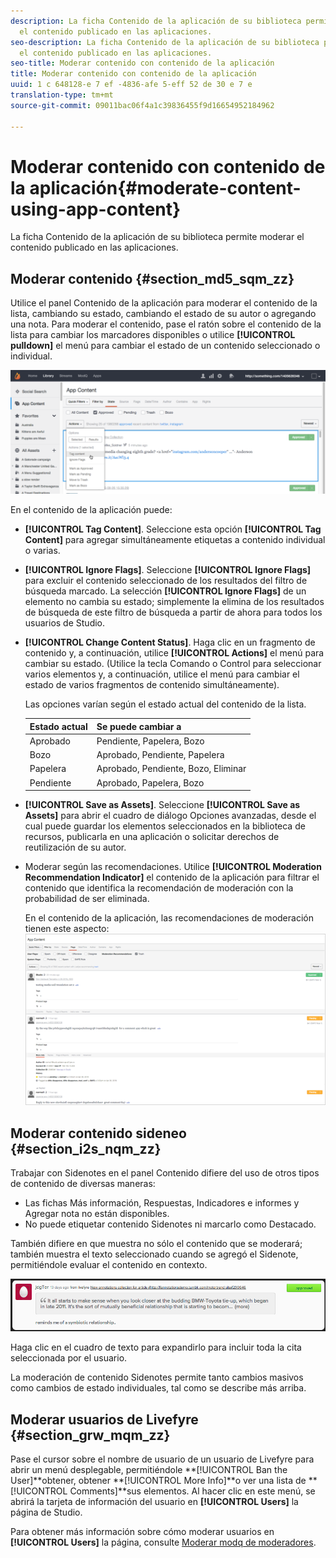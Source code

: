 ```yaml
---
description: La ficha Contenido de la aplicación de su biblioteca permite moderar
  el contenido publicado en las aplicaciones.
seo-description: La ficha Contenido de la aplicación de su biblioteca permite moderar
  el contenido publicado en las aplicaciones.
seo-title: Moderar contenido con contenido de la aplicación
title: Moderar contenido con contenido de la aplicación
uuid: 1 c 648128-e 7 ef -4836-afe 5-eff 52 de 30 e 7 e
translation-type: tm+mt
source-git-commit: 09011bac06f4a1c39836455f9d16654952184962

---
```



# Moderar contenido con contenido de la aplicación{#moderate-content-using-app-content}

La ficha Contenido de la aplicación de su biblioteca permite moderar el contenido publicado en las aplicaciones.

## Moderar contenido {#section_md5_sqm_zz}

Utilice el panel Contenido de la aplicación para moderar el contenido de la lista, cambiando su estado, cambiando el estado de su autor o agregando una nota. Para moderar el contenido, pase el ratón sobre el contenido de la lista para cambiar los marcadores disponibles o utilice **[!UICONTROL pulldown]** el menú para cambiar el estado de un contenido seleccionado o individual.

![](assets/PublishedActionsMenu-1024x402.png)

En el contenido de la aplicación puede:

* **[!UICONTROL Tag Content]**. Seleccione esta opción **[!UICONTROL Tag Content]** para agregar simultáneamente etiquetas a contenido individual o varias.

* **[!UICONTROL Ignore Flags]**. Seleccione **[!UICONTROL Ignore Flags]** para excluir el contenido seleccionado de los resultados del filtro de búsqueda marcado. La selección **[!UICONTROL Ignore Flags]** de un elemento no cambia su estado; simplemente la elimina de los resultados de búsqueda de este filtro de búsqueda a partir de ahora para todos los usuarios de Studio.

* **[!UICONTROL Change Content Status]**. Haga clic en un fragmento de contenido y, a continuación, utilice **[!UICONTROL Actions]** el menú para cambiar su estado. (Utilice la tecla Comando o Control para seleccionar varios elementos y, a continuación, utilice el menú para cambiar el estado de varios fragmentos de contenido simultáneamente).

   Las opciones varían según el estado actual del contenido de la lista.

   | Estado actual | Se puede cambiar a |
   |---|---|
   | Aprobado | Pendiente, Papelera, Bozo |
   | Bozo | Aprobado, Pendiente, Papelera |
   | Papelera | Aprobado, Pendiente, Bozo, Eliminar |
   | Pendiente | Aprobado, Papelera, Bozo |

* **[!UICONTROL Save as Assets]**. Seleccione **[!UICONTROL Save as Assets]** para abrir el cuadro de diálogo Opciones avanzadas, desde el cual puede guardar los elementos seleccionados en la biblioteca de recursos, publicarla en una aplicación o solicitar derechos de reutilización de su autor.

* Moderar según las recomendaciones. Utilice **[!UICONTROL Moderation Recommendation Indicator]** el contenido de la aplicación para filtrar el contenido que identifica la recomendación de moderación con la probabilidad de ser eliminada.

   En el contenido de la aplicación, las recomendaciones de moderación tienen este aspecto: ![](assets/modreco3.png)

## Moderar contenido sideneo {#section_i2s_nqm_zz}

Trabajar con Sidenotes en el panel Contenido difiere del uso de otros tipos de contenido de diversas maneras:

* Las fichas Más información, Respuestas, Indicadores e informes y Agregar nota no están disponibles.
* No puede etiquetar contenido Sidenotes ni marcarlo como Destacado.

También difiere en que muestra no sólo el contenido que se moderará; también muestra el texto seleccionado cuando se agregó el Sidenote, permitiéndole evaluar el contenido en contexto.

![](assets/SidenotesContent.png)

Haga clic en el cuadro de texto para expandirlo para incluir toda la cita seleccionada por el usuario.

La moderación de contenido Sidenotes permite tanto cambios masivos como cambios de estado individuales, tal como se describe más arriba.

## Moderar usuarios de Livefyre {#section_grw_mqm_zz}

Pase el cursor sobre el nombre de usuario de un usuario de Livefyre para abrir un menú desplegable, permitiéndole **[!UICONTROL Ban the User]**obtener, obtener **[!UICONTROL More Info]**o ver una lista de **[!UICONTROL Comments]**sus elementos. Al hacer clic en este menú, se abrirá la tarjeta de información del usuario en **[!UICONTROL Users]** la página de Studio.

Para obtener más información sobre cómo moderar usuarios en **[!UICONTROL Users]** la página, consulte [Moderar modq de moderadores](/help/using/c-features-livefyre/c-about-moderation/t-moderate-users-modq.md#t_moderate_users_modq).
